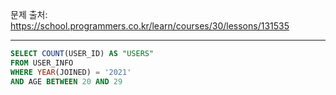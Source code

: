 문제 출처: https://school.programmers.co.kr/learn/courses/30/lessons/131535

---

```SQL
SELECT COUNT(USER_ID) AS "USERS"
FROM USER_INFO
WHERE YEAR(JOINED) = '2021'
AND AGE BETWEEN 20 AND 29
```